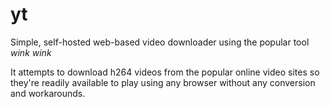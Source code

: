 # yt
Simple, self-hosted web-based video downloader using the popular tool *wink wink*

It attempts to download h264 videos from the popular online video sites so they're readily available to play using any browser without any conversion and workarounds.
